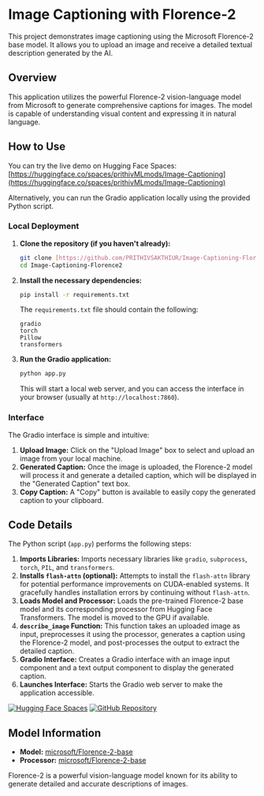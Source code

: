 # **Image Captioning with Florence-2**

This project demonstrates image captioning using the Microsoft Florence-2 base model. It allows you to upload an image and receive a detailed textual description generated by the AI.

## Overview

This application utilizes the powerful Florence-2 vision-language model from Microsoft to generate comprehensive captions for images. The model is capable of understanding visual content and expressing it in natural language.

## How to Use

You can try the live demo on Hugging Face Spaces: [https://huggingface.co/spaces/prithivMLmods/Image-Captioning](https://huggingface.co/spaces/prithivMLmods/Image-Captioning)

Alternatively, you can run the Gradio application locally using the provided Python script.

### Local Deployment

1.  **Clone the repository (if you haven't already):**
    ```bash
    git clone [https://github.com/PRITHIVSAKTHIUR/Image-Captioning-Florence2.git](https://github.com/PRITHIVSAKTHIUR/Image-Captioning-Florence2.git)
    cd Image-Captioning-Florence2
    ```

2.  **Install the necessary dependencies:**
    ```bash
    pip install -r requirements.txt
    ```
    The `requirements.txt` file should contain the following:
    ```
    gradio
    torch
    Pillow
    transformers
    ```

3.  **Run the Gradio application:**
    ```bash
    python app.py
    ```
    This will start a local web server, and you can access the interface in your browser (usually at `http://localhost:7860`).

### Interface

The Gradio interface is simple and intuitive:

1.  **Upload Image:** Click on the "Upload Image" box to select and upload an image from your local machine.
2.  **Generated Caption:** Once the image is uploaded, the Florence-2 model will process it and generate a detailed caption, which will be displayed in the "Generated Caption" text box.
3.  **Copy Caption:** A "Copy" button is available to easily copy the generated caption to your clipboard.

## Code Details

The Python script (`app.py`) performs the following steps:

1.  **Imports Libraries:** Imports necessary libraries like `gradio`, `subprocess`, `torch`, `PIL`, and `transformers`.
2.  **Installs `flash-attn` (optional):** Attempts to install the `flash-attn` library for potential performance improvements on CUDA-enabled systems. It gracefully handles installation errors by continuing without `flash-attn`.
3.  **Loads Model and Processor:** Loads the pre-trained Florence-2 base model and its corresponding processor from Hugging Face Transformers. The model is moved to the GPU if available.
4.  **`describe_image` Function:** This function takes an uploaded image as input, preprocesses it using the processor, generates a caption using the Florence-2 model, and post-processes the output to extract the detailed caption.
5.  **Gradio Interface:** Creates a Gradio interface with an image input component and a text output component to display the generated caption.
6.  **Launches Interface:** Starts the Gradio web server to make the application accessible.

[![Hugging Face Spaces](https://img.shields.io/badge/%F0%9F%A4%97%20Hugging%20Face-Spaces-blue)](https://huggingface.co/spaces/prithivMLmods/Image-Captioning)
[![GitHub Repository](https://img.shields.io/badge/GitHub-Repository-green)](https://github.com/PRITHIVSAKTHIUR/Image-Captioning-Florence2)

## Model Information

-   **Model:** [microsoft/Florence-2-base](https://huggingface.co/microsoft/Florence-2-base)
-   **Processor:** [microsoft/Florence-2-base](https://huggingface.co/microsoft/Florence-2-base)

Florence-2 is a powerful vision-language model known for its ability to generate detailed and accurate descriptions of images.
